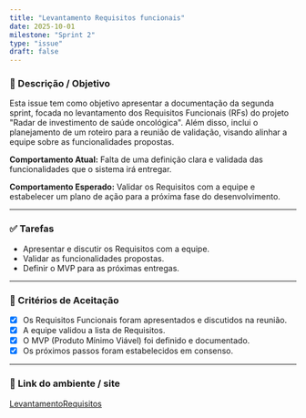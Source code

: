 ```yaml
---
title: "Levantamento Requisitos funcionais"
date: 2025-10-01
milestone: "Sprint 2"
type: "issue"
draft: false
---
```


### 📝 Descrição / Objetivo  

Esta issue tem como objetivo apresentar a documentação da segunda sprint, focada no levantamento dos Requisitos Funcionais (RFs) do projeto "Radar de investimento de saúde oncológica". Além disso, inclui o planejamento de um roteiro para a reunião de validação, visando alinhar a equipe sobre as funcionalidades propostas.

**Comportamento Atual:** Falta de uma definição clara e validada das funcionalidades que o sistema irá entregar.

**Comportamento Esperado:** Validar os Requisitos com a equipe e estabelecer um plano de ação para a próxima fase do desenvolvimento.

---

### ✅ Tarefas  

- Apresentar e discutir os Requisitos com a equipe.
- Validar as funcionalidades propostas.
- Definir o MVP para as próximas entregas.

---

### 📌 Critérios de Aceitação  

- [x] Os Requisitos Funcionais foram apresentados e discutidos na reunião.  
- [x] A equipe validou a lista de Requisitos.  
- [x] O MVP (Produto Mínimo Viável) foi definido e documentado.
- [x] Os próximos passos foram estabelecidos em consenso.  

---

### 🔗 Link do ambiente / site

[LevantamentoRequisitos](https://github.com/unb-mds/2025-2-Squad-10/blob/main/doc/requisitos/LevantamentoRequisitos.md)


